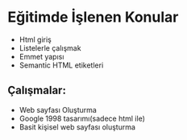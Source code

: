 # Eğitimde İşlenen Konular
- Html giriş
- Listelerle çalışmak
- Emmet yapısı
- Semantic HTML etiketleri

 ## Çalışmalar:
- Web sayfası Oluşturma
- Google 1998 tasarımı(sadece html ile)
- Basit kişisel web sayfası oluşturma
